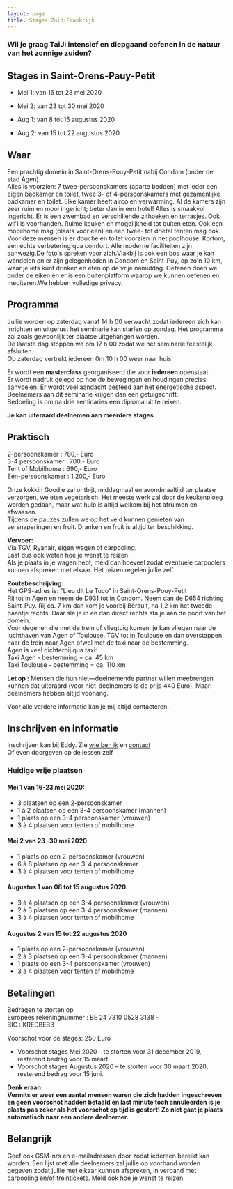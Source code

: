 ```yaml
--- 
layout: page
title: Stages Zuid-Frankrijk 
---
```

### Wil je graag TaiJi intensief en diepgaand oefenen in de natuur van het zonnige zuiden?

## Stages in Saint-Orens-Pauy-Petit  

*  Mei 1: van 16 tot 23 mei 2020
*  Mei 2: van 23 tot 30 mei 2020

*  Aug 1: van 8 tot 15 augustus 2020
*  Aug 2: van 15 tot 22 augustus 2020
  
  
## Waar  

Een prachtig domein in Saint-Orens-Pouy-Petit nabij Condom (onder de stad Agen).  
Alles is voorzien: 7 twee-persoonskamers (aparte bedden) met ieder een eigen badkamer en toilet, 
twee 3- of 4-persoonskamers met gezamenlijke badkamer en toilet. Elke kamer heeft airco en verwarming. Al de kamers zijn zeer ruim en mooi ingericht; beter dan in een hotel! Alles is smaakvol ingericht. Er is een zwembad en verschillende zithoeken en terrasjes. Ook wif1 is voorhanden. Ruime keuken en mogelijkheid tot buiten eten. Ook een mobilhome mag (plaats voor één) en een twee- tot drietal tenten mag ook. Voor deze mensen is er douche en toilet voorzien in het poolhouse. Kortom, een echte verbetering qua comfort. Alle moderne faciliteiten zijn aanwezig.De foto's spreken voor zich.Vlakbĳ is ook een bos waar je kan wandelen en er zijn gelegenheden in Condom en Saint-Puy, op zo'n 10 km, waar je iets kunt drinken en eten op de vrije namiddag. Oefenen doen we onder de eiken en er is een buitenplatform waarop we kunnen oefenen en mediteren.We hebben volledige privacy. 

  
## Programma

Jullie worden op zaterdag vanaf 14 h 00 verwacht zodat iedereen zich kan inrichten en uitgerust het seminarie kan starîen op zondag. Het programma zal zoals gewoonlijk ter plaatse uitgehangen worden.  
De laatste dag stoppen we om 17 h 00 zodat we het seminarie feestelijk afsluiten.  
Op zaterdag vertrekt iedereen 0m 10 h 00 weer naar huis.  

Er wordt een **masterclass** georganiseerd die voor **iedereen** openstaat.  
Er wordt nadruk gelegd op hoe de bewegingen en houdingen precies aanvoelen. Er wordt veel aandacht besteed aan het energetische aspect. Deelnemers aan dit seminarie krijgen dan een getuigschrift.  
Bedoeling is om na drie seminaries een diploma uit te reiken.


**Je kan uiteraard deelnemen aan meerdere stages.**
## Praktisch

2-persoonskamer : 780‚- Euro  
3-4 persoonskamer : 700,- Euro  
Tent of Mobilhome : 690,- Euro  
Eén-persoonskamer : 1.200‚- Euro  
  
Onze kokkin Goodje zal ontbijt, middagmaal en avondmaaltijd ter plaatse verzorgen, we eten vegetarisch. Het meeste werk zal door de keukenploeg worden gedaan, maar wat hulp is altijd welkom bij het afruimen en afwassen.  
Tijdens de pauzes zullen we op het veld kunnen genieten van versnaperingen en fruit. Dranken en fruit is altijd ter beschikking. 
  
**Vervoer:**  
Via TGV, Ryanair, eigen wagen of carpooling.  
Laat dus ook weten hoe je wenst te reizen.  
Als je plaats in je wagen hebt, meld dan hoeveel zodat eventuele carpoolers kunnen afspreken met elkaar. Het reizen regelen jullie zelf.  

**Routebeschrijving:**  
Het GPS-adres is: "Lieu dit Le Tuco" in Saint-Orens-Pouy-Petit  
Rij tot in Agen en neem de D931 tot in Condom. Neem dan de D654 richting Saint-Puy. Rij ca. 7 km dan kom je voorbij Bérault, na 1,2 km het tweede baantje rechts. Daar sla je in en dan direct rechts sta je aan de poort van het domein.  
Voor degenen die met de trein of vliegtuig komen: je kan vliegen naar de luchthaven van Agen of Toulouse. TGV tot in Toulouse en dan overstappen naar de trein naar Agen ofwel met de taxi naar de bestemming.  
Agen is veel dichterbij qua taxi:  
Taxi Agen - bestemming = ca. 45 km  
Taxi Toulouse - bestemming = ca. 110 km  

**Let op :**
Mensen die hun niet—deelnemende partner willen meebrengen kunnen dat uiteraard (voor niet-deelnemers is de prijs 440 Euro). Maar: deelnemers hebben altijd voonang.

Voor alle verdere informatie kan je mij altijd contacteren.
## Inschrijven en informatie

Inschrijven kan bij Eddy. Zie [wie ben ik](../wie-ben-ik.html) en [contact](../contact.html)<br />
Of even doorgeven op de lessen zelf

### Huidige vrije plaatsen

#### Mei 1 van 16-23 mei 2020:

- 3 plaatsen op een 2-persoonskamer
- 1 à 2 plaatsen op een 3-4 persoonskamer (mannen)
- 1 plaats op een 3-4 persoonskamer (vrouwen)
- 3 à 4 plaatsen voor tenten of mobilhome

#### Mei 2 van 23 -30 mei 2020

- 1 plaats op een 2-persoonskamer (vrouwen)
- 6 à 8 plaatsen op een 3-4 persoonskamer
- 3 à 4 plaatsen voor tenten of mobilhome

#### Augustus 1 van 08 tot 15 augustus 2020

- 3 à 4 plaatsen op een 3-4 persoonskamer (vrouwen)
- 2 à 3 plaatsen op een 3-4 persoonskamer (mannen)
- 3 à 4 plaatsen voor tenten of mobilhome

#### Augustus 2 van 15 tot 22 augustus 2020

- 1 plaats op een 2-persoonskamer (vrouwen)
- 2 à 3 plaatsen op een 3-4 persoonskamer (mannen)
- 1 plaats op een 3-4 persoonskamer (vrouwen)
- 3 à 4 plaatsen voor tenten of mobilhome



## Betalingen

Bedragen te storten op   
Europees rekeningnummer : BE 24 7310 0528 3138 -   
BIC : KREDBEBB

Voorschot voor de stages: 250 Euro

* Voorschot stages Mei 2020 &ndash; te storten voor 31 december 2019, resterend bedrag voor 15 maart.  
* Voorschot stages Augustus 2020 &ndash; te storten voor 30 maart 2020, resterend bedrag voor 15 juni.    


**Denk eraan:  
Vermits er weer een aantal mensen waren die zich hadden ingeschreven en geen voorschot hadden betaald en last minute toch annuleerden is je plaats pas zeker als het voorschot op tijd is gestort! Zo niet gaat je plaats automatisch naar een andere deelnemer.**

## Belangrijk

Geef ook GSM-nrs en e-mailadressen door zodat iedereen bereikt kan worden. Een lijst met alle deelnemers zal jullie op voorhand worden gegeven zodat jullie met elkaar kunnen afspreken, in verband met carpooling en/of treintickets. Meld ook hoe je wenst te reizen.  